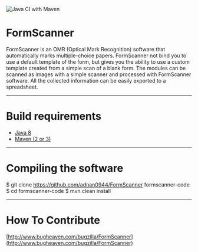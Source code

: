 ![Java CI with Maven](https://github.com/adnan0944/FormScanner/workflows/Java%20CI%20with%20Maven/badge.svg)


FormScanner
===

FormScanner is an OMR (Optical Mark Recognition) software that automatically marks multiple-choice papers. 
FormScanner not bind you to use a default template of the form, but gives you the ability to use a custom template created from a simple scan of a blank form.
The modules can be scanned as images with a simple scanner and processed with FormScanner software.
All the collected information can be easily exported to a spreadsheet.

---

Build requirements
===

* [Java 8](http://www.oracle.com/technetwork/java/javase/downloads/index.html)
* [Maven (2 or 3)](http://maven.apache.org/)

---

Compiling the software
===

$ git clone https://github.com/adnan0944/FormScanner formscanner-code
$ cd formscanner-code
$ mvn clean install

---

How To Contribute
===

[http://www.bugheaven.com/bugzilla/FormScanner](http://www.bugheaven.com/bugzilla/FormScanner)
